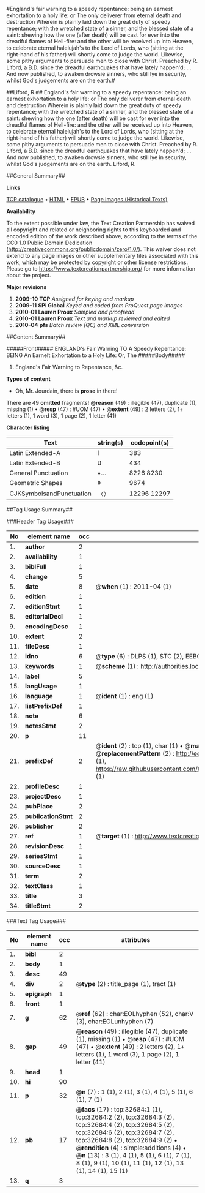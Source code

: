 #England's fair warning to a speedy repentance: being an earnest exhortation to a holy life: or The only deliverer from eternal death and destruction Wherein is plainly laid down the great duty of speedy repentance; with the wretched state of a sinner, and the blessed state of a saint: shewing how the one (after death) will be cast for ever into the dreadful flames of Hell-fire: and the other will be received up into Heaven, to celebrate eternal halelujah's to the Lord of Lords, who (sitting at the right-hand of his father) will shortly come to judge the world. Likewise, some pithy arguments to persuade men to close with Christ. Preached by R. Liford, a B.D. since the dreadful earthquakes that have lately happen'd; ... And now published, to awaken drowsie sinners, who still lye in security, whilst God's judgements are on the earth.#

##Liford, R.##
England's fair warning to a speedy repentance: being an earnest exhortation to a holy life: or The only deliverer from eternal death and destruction Wherein is plainly laid down the great duty of speedy repentance; with the wretched state of a sinner, and the blessed state of a saint: shewing how the one (after death) will be cast for ever into the dreadful flames of Hell-fire: and the other will be received up into Heaven, to celebrate eternal halelujah's to the Lord of Lords, who (sitting at the right-hand of his father) will shortly come to judge the world. Likewise, some pithy arguments to persuade men to close with Christ. Preached by R. Liford, a B.D. since the dreadful earthquakes that have lately happen'd; ... And now published, to awaken drowsie sinners, who still lye in security, whilst God's judgements are on the earth.
Liford, R.

##General Summary##

**Links**

[TCP catalogue](http://www.ota.ox.ac.uk/tcp/)  • 
[HTML](http://tei.it.ox.ac.uk/tcp/Texts-HTML/free/A48/A48424.html)  • 
[EPUB](http://tei.it.ox.ac.uk/tcp/Texts-EPUB/free/A48/A48424.epub) • 
[Page images (Historical Texts)](https://historicaltexts.jisc.ac.uk/eebo-99828257e)

**Availability**

To the extent possible under law, the Text Creation Partnership has waived all copyright and related or neighboring rights to this keyboarded and encoded edition of the work described above, according to the terms of the CC0 1.0 Public Domain Dedication (http://creativecommons.org/publicdomain/zero/1.0/). This waiver does not extend to any page images or other supplementary files associated with this work, which may be protected by copyright or other license restrictions. Please go to https://www.textcreationpartnership.org/ for more information about the project.

**Major revisions**

1. __2009-10__ __TCP__ *Assigned for keying and markup*
1. __2009-11__ __SPi Global__ *Keyed and coded from ProQuest page images*
1. __2010-01__ __Lauren Proux__ *Sampled and proofread*
1. __2010-01__ __Lauren Proux__ *Text and markup reviewed and edited*
1. __2010-04__ __pfs__ *Batch review (QC) and XML conversion*

##Content Summary##

#####Front#####
ENGLAND's Fair Warning TO A Speedy Repentance: BEING An Earneſt Exhortation to a Holy Life: Or, The 
#####Body#####

1. England's Fair Warning to Repentance, &c.

**Types of content**

  * Oh, Mr. Jourdain, there is **prose** in there!

There are 49 **omitted** fragments! 
 @__reason__ (49) : illegible (47), duplicate (1), missing (1)  •  @__resp__ (47) : #UOM (47)  •  @__extent__ (49) : 2 letters (2), 1+ letters (1), 1 word (3), 1 page (2), 1 letter (41)

**Character listing**


|Text|string(s)|codepoint(s)|
|---|---|---|
|Latin Extended-A|ſ|383|
|Latin Extended-B|Ʋ|434|
|General Punctuation|•…|8226 8230|
|Geometric Shapes|◊|9674|
|CJKSymbolsandPunctuation|〈〉|12296 12297|

##Tag Usage Summary##

###Header Tag Usage###

|No|element name|occ|attributes|
|---|---|---|---|
|1.|__author__|2||
|2.|__availability__|1||
|3.|__biblFull__|1||
|4.|__change__|5||
|5.|__date__|8| @__when__ (1) : 2011-04 (1)|
|6.|__edition__|1||
|7.|__editionStmt__|1||
|8.|__editorialDecl__|1||
|9.|__encodingDesc__|1||
|10.|__extent__|2||
|11.|__fileDesc__|1||
|12.|__idno__|6| @__type__ (6) : DLPS (1), STC (2), EEBO-CITATION (1), PROQUEST (1), VID (1)|
|13.|__keywords__|1| @__scheme__ (1) : http://authorities.loc.gov/ (1)|
|14.|__label__|5||
|15.|__langUsage__|1||
|16.|__language__|1| @__ident__ (1) : eng (1)|
|17.|__listPrefixDef__|1||
|18.|__note__|6||
|19.|__notesStmt__|2||
|20.|__p__|11||
|21.|__prefixDef__|2| @__ident__ (2) : tcp (1), char (1)  •  @__matchPattern__ (2) : ([0-9\-]+):([0-9IVX]+) (1), (.+) (1)  •  @__replacementPattern__ (2) : http://eebo.chadwyck.com/downloadtiff?vid=$1&page=$2 (1), https://raw.githubusercontent.com/textcreationpartnership/Texts/master/tcpchars.xml#$1 (1)|
|22.|__profileDesc__|1||
|23.|__projectDesc__|1||
|24.|__pubPlace__|2||
|25.|__publicationStmt__|2||
|26.|__publisher__|2||
|27.|__ref__|1| @__target__ (1) : http://www.textcreationpartnership.org/docs/. (1)|
|28.|__revisionDesc__|1||
|29.|__seriesStmt__|1||
|30.|__sourceDesc__|1||
|31.|__term__|2||
|32.|__textClass__|1||
|33.|__title__|3||
|34.|__titleStmt__|2||


###Text Tag Usage###

|No|element name|occ|attributes|
|---|---|---|---|
|1.|__bibl__|2||
|2.|__body__|1||
|3.|__desc__|49||
|4.|__div__|2| @__type__ (2) : title_page (1), tract (1)|
|5.|__epigraph__|1||
|6.|__front__|1||
|7.|__g__|62| @__ref__ (62) : char:EOLhyphen (52), char:V (3), char:EOLunhyphen (7)|
|8.|__gap__|49| @__reason__ (49) : illegible (47), duplicate (1), missing (1)  •  @__resp__ (47) : #UOM (47)  •  @__extent__ (49) : 2 letters (2), 1+ letters (1), 1 word (3), 1 page (2), 1 letter (41)|
|9.|__head__|1||
|10.|__hi__|90||
|11.|__p__|32| @__n__ (7) : 1 (1), 2 (1), 3 (1), 4 (1), 5 (1), 6 (1), 7 (1)|
|12.|__pb__|17| @__facs__ (17) : tcp:32684:1 (1), tcp:32684:2 (2), tcp:32684:3 (2), tcp:32684:4 (2), tcp:32684:5 (2), tcp:32684:6 (2), tcp:32684:7 (2), tcp:32684:8 (2), tcp:32684:9 (2)  •  @__rendition__ (4) : simple:additions (4)  •  @__n__ (13) : 3 (1), 4 (1), 5 (1), 6 (1), 7 (1), 8 (1), 9 (1), 10 (1), 11 (1), 12 (1), 13 (1), 14 (1), 15 (1)|
|13.|__q__|3||
